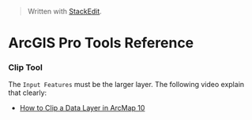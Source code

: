 > Written with [StackEdit](https://stackedit.io/).

# ArcGIS Pro Tools Reference

### Clip Tool

The `Input Features` must be the larger layer. The following video explain that clearly:

- [How to Clip a Data Layer in ArcMap 10](https://www.youtube.com/watch?v=6UF0l8Ly2U4)
<!--stackedit_data:
eyJoaXN0b3J5IjpbLTEwOTkyODk3NDhdfQ==
-->